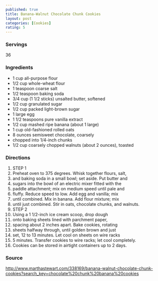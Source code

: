 ```yaml
---
published: true
title: Banana-Walnut Chocolate Chunk Cookies
layout: post
categories: [Cookies]
rating: 5
---
```

### Servings
36

### Ingredients
- 1 cup all-purpose flour 
- 1/2 cup whole-wheat flour 
- 1 teaspoon coarse salt 
- 1/2 teaspoon baking soda 
- 3/4 cup (1 1/2 sticks) unsalted butter, softened 
- 1/2 cup granulated sugar 
- 1/2 cup packed light-brown sugar 
- 1 large egg 
- 1 1/2 teaspoons pure vanilla extract 
- 1/2 cup mashed ripe banana (about 1 large) 
- 1 cup old-fashioned rolled oats 
- 8 ounces semisweet chocolate, coarsely 
- chopped into 1/4-inch chunks 
- 1/2 cup coarsely chopped walnuts (about 2 ounces), toasted

### Directions
1. STEP 1
2. Preheat oven to 375 degrees. Whisk together flours, salt,
3. and baking soda in a small bowl; set aside. Put butter and
4. sugars into the bowl of an electric mixer fitted with the
5. paddle attachment; mix on medium speed until pale and
6. fluffy. Reduce speed to low. Add egg and vanilla; mix
7. until combined. Mix in banana. Add flour mixture; mix
8. until just combined. Stir in oats, chocolate chunks, and walnuts.
9. STEP 2
10. Using a 1 1/2-inch ice cream scoop, drop dough
11. onto baking sheets lined with parchment paper,
12. spacing about 2 inches apart. Bake cookies, rotating
13. sheets halfway through, until golden brown and just
14. set, 12 to 13 minutes. Let cool on sheets on wire racks
15. 5 minutes. Transfer cookies to wire racks; let cool completely.
16. Cookies can be stored in airtight containers up to 2 days.

### Source
<a href="http://www.marthastewart.com/338169/banana-walnut-chocolate-chunk-cookies?search_key=chocolate%20chunk%20banana%20cookies" target="new">http://www.marthastewart.com/338169/banana-walnut-chocolate-chunk-cookies?search_key=chocolate%20chunk%20banana%20cookies</a>

